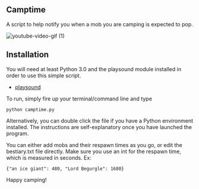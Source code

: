 ## Camptime

A script to help notify you when a mob you are camping is expected to pop.

![youtube-video-gif (1)](https://user-images.githubusercontent.com/26852603/226751298-19b3259f-d66e-4ff0-83cc-8a6eb4b432b6.gif)

## Installation

You will need at least Python 3.0 and the playsound module installed in order to use this simple script.


* [playsound](https://pypi.org/project/playsound/)

To run, simply fire up your terminal/command line and type 

    python camptime.py

Alternatively, you can double click the file if you have a Python environment installed. The instructions are self-explanatory once you have launched the program.

You can either add mobs and their respawn times as you go, or edit the bestiary.txt file directly. Make sure you use an int for the respawn time, which is measured in seconds. Ex:

    {"an ice giant": 480, "Lord Begurgle": 1680}



Happy camping!


